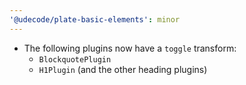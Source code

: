 ```yaml
---
'@udecode/plate-basic-elements': minor
---
```


- The following plugins now have a `toggle` transform:
  - `BlockquotePlugin`
  - `H1Plugin` (and the other heading plugins)
